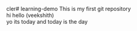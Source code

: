 cler# learning-demo
This is my first git repository
<br>
hi hello (veekshith)
<br>
yo its today and today is the day